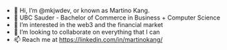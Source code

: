- 👋 Hi, I’m @mkjwdev, or known as Martino Kang. 
- 🌱 UBC Sauder - Bachelor of Commerce in Business + Computer Science
- 👀 I’m interested in the web3 and the financial market
- 💞️ I’m looking to collaborate on everything that I can
- 📫 Reach me at <https://linkedin.com/in/martinokang/>


